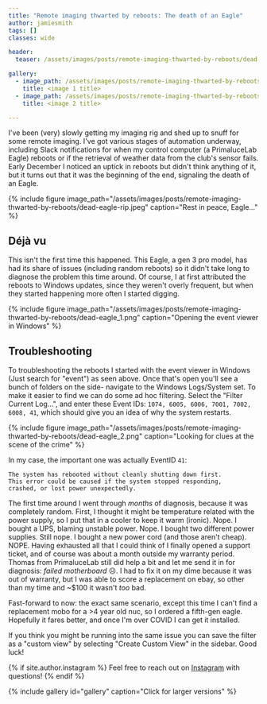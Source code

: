 ```yaml
---
title: "Remote imaging thwarted by reboots: The death of an Eagle"
author: jamiesmith
tags: []
classes: wide

header:
  teaser: /assets/images/posts/remote-imaging-thwarted-by-reboots/dead-eagle-rip.jpeg

gallery:
  - image_path: /assets/images/posts/remote-imaging-thwarted-by-reboots/dead-eagle_1.png
    title: <image 1 title>
  - image_path: /assets/images/posts/remote-imaging-thwarted-by-reboots/dead-eagle_2.png
    title: <image 2 title>

---
```


I've been (very) slowly getting my imaging rig and shed up to snuff for some
remote imaging. I've got various stages of automation underway, including Slack
notifications for when my control computer (a PrimaluceLab Eagle) reboots or if
the retrieval of weather data from the club's sensor fails. Early December I
noticed an uptick in reboots but didn't think anything of it, but it turns out
that it was the beginning of the end, signaling the death of an Eagle.

<!--more-->

{%
  include figure image_path="/assets/images/posts/remote-imaging-thwarted-by-reboots/dead-eagle-rip.jpeg"
  caption="Rest in peace, Eagle..."
%}

## Déjà vu
This isn't the first time this happened. This Eagle, a gen 3 pro model, has had
its share of issues (including random reboots) so it didn't take long to
diagnose the problem this time around. Of course, I at first attributed the
reboots to Windows updates, since they weren't overly frequent, but when they
started happening more often I started digging.

{%
  include figure image_path="/assets/images/posts/remote-imaging-thwarted-by-reboots/dead-eagle_1.png"
  caption="Opening the event viewer in Windows"
%}

## Troubleshooting
To troubleshooting the reboots I started with the event viewer in Windows (Just
search for "event") as seen above. Once that's open you'll see a bunch of
folders on the side- navigate to the Windows Logs/System set. To make it easier
to find we can do some ad hoc filtering. Select the "Filter Current Log...", and
enter these Event IDs: `1074, 6005, 6006, 7001, 7002, 6008, 41`, which should
give you an idea of why the system restarts.

{%
  include figure image_path="/assets/images/posts/remote-imaging-thwarted-by-reboots/dead-eagle_2.png"
  caption="Looking for clues at the scene of the crime"
%}


In my case, the important one was actually EventID `41`:

```
The system has rebooted without cleanly shutting down first.
This error could be caused if the system stopped responding,
crashed, or lost power unexpectedly.
```

The first time around I went through _months_ of diagnosis, because it was
completely random. First, I thought it might be temperature related with the
power supply, so I put that in a cooler to keep it warm (ironic). Nope. I bought
a UPS, blaming unstable power. Nope. I bought two different power
supplies. Still nope. I bought a new power cord (and those aren't
cheap). NOPE. Having exhausted all that I could think of I finally opened a
support ticket, and of course was about a month outside my warranty
period. Thomas from PrimaluceLab still did help a bit and let me send it in for
diagnosis: *failed motherboard* :frowning_face:. I had to fix it on my dime because it was out of
warranty, but I was able to score a replacement on ebay, so other than my time
and ~$100 it wasn't _too_ bad.

Fast-forward to now: the exact same scenario, except this time I can't find a
replacement mobo for a >4 year old nuc, so I ordered a fifth-gen
eagle. Hopefully it fares better, and once I'm over COVID I can get it
installed.

If you think you might be running into the same issue you can save the filter as
a "custom view" by selecting "Create Custom View" in the sidebar. Good luck! 

{% if site.author.instagram %}
Feel free to reach out on <a href="https://www.instagram.com/{{ site.author.instagram }}">Instagram<i class="fab fa-fw fa-instagram" aria-hidden="true"></i></a> with questions!
{% endif %}

{% include gallery id="gallery" caption="Click for larger versions" %}

